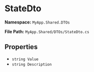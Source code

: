 # StateDto

**Namespace:** `MyApp.Shared.DTOs`

**File Path:** `MyApp.Shared/DTOs/StateDto.cs`

## Properties

- `string Value`
- `string Description`


